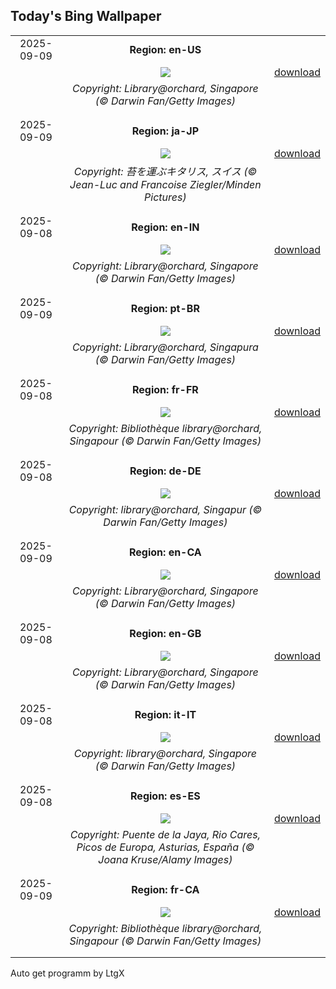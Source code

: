 ## Today's Bing Wallpaper
|      |      |      |
| :----: | :----: | :----: |
|2025-09-09|**Region: en-US**||
||![](https://www.bing.com/th?id=OHR.OrchardLibrary_EN-US8095609746_UHD.jpg&pid=hp&w=1152&h=648&rs=1&c=4)| [download](https://www.bing.com/th?id=OHR.OrchardLibrary_EN-US8095609746_UHD.jpg)|
||*Copyright: Library@orchard, Singapore (© Darwin Fan/Getty Images)*
||
|||
|2025-09-09|**Region: ja-JP**||
||![](https://www.bing.com/th?id=OHR.SwissSquirrel_JA-JP3789357030_UHD.jpg&pid=hp&w=1152&h=648&rs=1&c=4)| [download](https://www.bing.com/th?id=OHR.SwissSquirrel_JA-JP3789357030_UHD.jpg)|
||*Copyright: 苔を運ぶキタリス, スイス (© Jean-Luc and Francoise Ziegler/Minden Pictures)*
||
|||
|2025-09-08|**Region: en-IN**||
||![](https://www.bing.com/th?id=OHR.OrchardLibrary_EN-IN9883780906_UHD.jpg&pid=hp&w=1152&h=648&rs=1&c=4)| [download](https://www.bing.com/th?id=OHR.OrchardLibrary_EN-IN9883780906_UHD.jpg)|
||*Copyright: Library@orchard, Singapore (© Darwin Fan/Getty Images)*
||
|||
|2025-09-09|**Region: pt-BR**||
||![](https://www.bing.com/th?id=OHR.OrchardLibrary_PT-BR6559924297_UHD.jpg&pid=hp&w=1152&h=648&rs=1&c=4)| [download](https://www.bing.com/th?id=OHR.OrchardLibrary_PT-BR6559924297_UHD.jpg)|
||*Copyright: Library@orchard, Singapura (© Darwin Fan/Getty Images)*
||
|||
|2025-09-08|**Region: fr-FR**||
||![](https://www.bing.com/th?id=OHR.OrchardLibrary_FR-FR3660186396_UHD.jpg&pid=hp&w=1152&h=648&rs=1&c=4)| [download](https://www.bing.com/th?id=OHR.OrchardLibrary_FR-FR3660186396_UHD.jpg)|
||*Copyright: Bibliothèque library@orchard, Singapour (© Darwin Fan/Getty Images)*
||
|||
|2025-09-08|**Region: de-DE**||
||![](https://www.bing.com/th?id=OHR.OrchardLibrary_DE-DE1336292524_UHD.jpg&pid=hp&w=1152&h=648&rs=1&c=4)| [download](https://www.bing.com/th?id=OHR.OrchardLibrary_DE-DE1336292524_UHD.jpg)|
||*Copyright: library@orchard, Singapur (© Darwin Fan/Getty Images)*
||
|||
|2025-09-09|**Region: en-CA**||
||![](https://www.bing.com/th?id=OHR.OrchardLibrary_EN-CA5905828145_UHD.jpg&pid=hp&w=1152&h=648&rs=1&c=4)| [download](https://www.bing.com/th?id=OHR.OrchardLibrary_EN-CA5905828145_UHD.jpg)|
||*Copyright: Library@orchard, Singapore (© Darwin Fan/Getty Images)*
||
|||
|2025-09-08|**Region: en-GB**||
||![](https://www.bing.com/th?id=OHR.OrchardLibrary_EN-GB8853232632_UHD.jpg&pid=hp&w=1152&h=648&rs=1&c=4)| [download](https://www.bing.com/th?id=OHR.OrchardLibrary_EN-GB8853232632_UHD.jpg)|
||*Copyright: Library@orchard, Singapore (© Darwin Fan/Getty Images)*
||
|||
|2025-09-08|**Region: it-IT**||
||![](https://www.bing.com/th?id=OHR.OrchardLibrary_IT-IT9071511638_UHD.jpg&pid=hp&w=1152&h=648&rs=1&c=4)| [download](https://www.bing.com/th?id=OHR.OrchardLibrary_IT-IT9071511638_UHD.jpg)|
||*Copyright: library@orchard, Singapore (© Darwin Fan/Getty Images)*
||
|||
|2025-09-08|**Region: es-ES**||
||![](https://www.bing.com/th?id=OHR.LaJayaAsturiasDay_ES-ES0574508384_UHD.jpg&pid=hp&w=1152&h=648&rs=1&c=4)| [download](https://www.bing.com/th?id=OHR.LaJayaAsturiasDay_ES-ES0574508384_UHD.jpg)|
||*Copyright: Puente de la Jaya, Rio Cares, Picos de Europa, Asturias, España (© Joana Kruse/Alamy Images)*
||
|||
|2025-09-09|**Region: fr-CA**||
||![](https://www.bing.com/th?id=OHR.OrchardLibrary_FR-CA9778304920_UHD.jpg&pid=hp&w=1152&h=648&rs=1&c=4)| [download](https://www.bing.com/th?id=OHR.OrchardLibrary_FR-CA9778304920_UHD.jpg)|
||*Copyright: Bibliothèque library@orchard, Singapour (© Darwin Fan/Getty Images)*
||
|||

Auto get programm by LtgX
